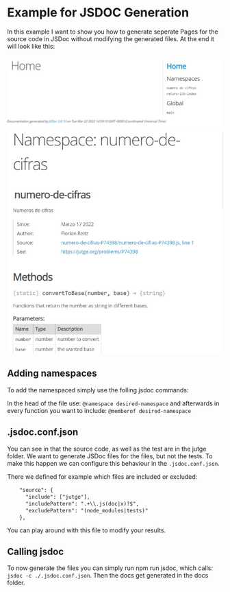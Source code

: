 # Example for JSDOC Generation

In this example I want to show you how to generate seperate Pages for the source code in JSDoc without modifying the generated files. At the end it will look like this:

![finished home](https://github.com/troppes/example-jsdoc-namespace/blob/main/images/home.jpg?raw=true)
![finished jsdoc](https://github.com/troppes/example-jsdoc-namespace/blob/main/images/specific_file.jpg?raw=true)

## Adding namespaces

To add the namespaced simply use the folling jsdoc commands:

In the head of the file use: `@namespace desired-namespace` and afterwards in every function you want to include: `@memberof desired-namespace`

## .jsdoc.conf.json

You can see in that the source code, as well as the test are in the jutge folder. We want to generate JSDoc files for the files, but not the tests. To make this happen we can configure this behaviour in the `.jsdoc.conf.json`.

There we defined for example which files are included or excluded:
```
	"source": {
	  "include": ["jutge"],
	  "includePattern": ".+\\.js(doc|x)?$",
	  "excludePattern": "(node_modules|tests)"
	},
```

You can play around with this file to modify your results.

## Calling jsdoc

To now generate the files you can simply run npm run jsdoc, which calls: `jsdoc -c ./.jsdoc.conf.json`. Then the docs get generated in the docs folder.
